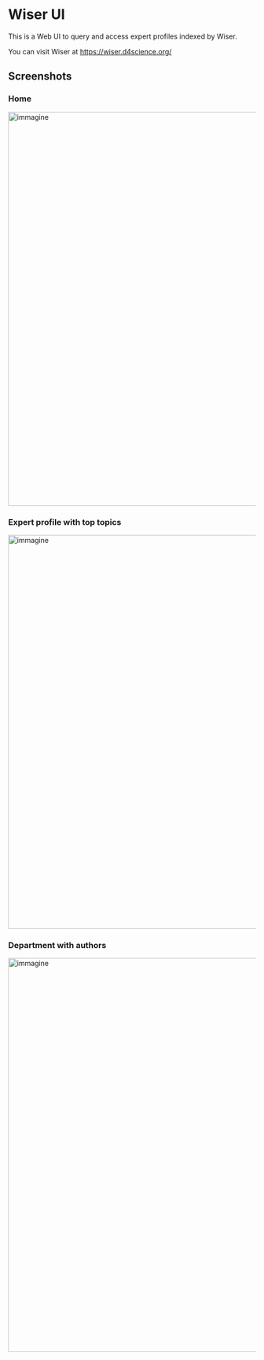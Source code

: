 # Wiser UI
This is a Web UI to query and access expert profiles indexed by Wiser.

You can visit Wiser at https://wiser.d4science.org/

## Screenshots

### Home
<img width="800" alt="immagine" src="https://user-images.githubusercontent.com/3831192/67620857-bf572980-f80b-11e9-9d22-d357eaabcad2.png">

### Expert profile with top topics
<img width="800" alt="immagine" src="https://user-images.githubusercontent.com/3831192/67620925-3a204480-f80c-11e9-90fa-9601a3a56b1b.png">

### Department with authors
<img width="800" alt="immagine" src="https://user-images.githubusercontent.com/3831192/67620952-70f65a80-f80c-11e9-96ab-9386f60fccd9.png">

